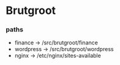 # Brutgroot

### paths

* finance -> /src/brutgroot/finance
* wordpress -> /src/brutgroot/wordpress
* nginx -> /etc/nginx/sites-available